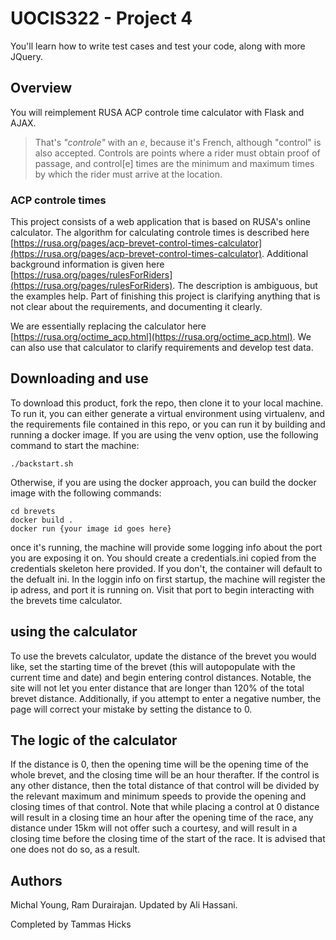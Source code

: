 # UOCIS322 - Project 4 #
You'll learn how to write test cases and test your code, along with more JQuery.

## Overview

You will reimplement RUSA ACP controle time calculator with Flask and AJAX.
> That's *"controle"* with an *e*, because it's French, although "control" is also accepted. Controls are points where a rider must obtain proof of passage, and control[e] times are the minimum and maximum times by which the rider must arrive at the location.

### ACP controle times

This project consists of a web application that is based on RUSA's online calculator. The algorithm for calculating controle times is described here [https://rusa.org/pages/acp-brevet-control-times-calculator](https://rusa.org/pages/acp-brevet-control-times-calculator). Additional background information is given here [https://rusa.org/pages/rulesForRiders](https://rusa.org/pages/rulesForRiders). The description is ambiguous, but the examples help. Part of finishing this project is clarifying anything that is not clear about the requirements, and documenting it clearly. 

We are essentially replacing the calculator here [https://rusa.org/octime_acp.html](https://rusa.org/octime_acp.html). We can also use that calculator to clarify requirements and develop test data. 

## Downloading and use

To download this product, fork the repo, then clone it to your local machine. To run it, you can either generate a virtual environment using virtualenv, and the requirements file contained in this repo, or you can run it by building and running a docker image. If you are using the venv option, use the following command to start the machine:

```
./backstart.sh
```

Otherwise, if you are using the docker approach, you can build the docker image with the following commands:

```
cd brevets
docker build .
docker run {your image id goes here}
```

once it's running, the machine will provide some logging info about the port you are exposing it on. You should create a credentials.ini copied from the credentials skeleton here provided. If you don't, the container will default to the defualt ini. In the loggin info on first startup, the machine will register the ip adress, and port it is running on. Visit that port to begin interacting with the brevets time calculator.

## using the calculator

To use the brevets calculator, update the distance of the brevet you would like, set the starting time of the brevet (this will autopopulate with the current time and date) and begin entering control distances. Notable, the site will not let you enter distance that are longer than 120% of the total brevet distance. Additionally, if you attempt to enter a negative number, the page will correct your mistake by setting the distance to 0.

## The logic of the calculator

If the distance is 0, then the opening time will be the opening time of the whole brevet, and the closing time will be an hour therafter. If the control is any other distance, then the total distance of that control will be divided by the relevant maximum and minimum speeds to provide the opening and closing times of that control. Note that while placing a control at 0 distance will result in a closing time an hour after the opening time of the race, any distance under 15km will not offer such a courtesy, and will result in a closing time before the closing time of the start of the race. It is advised that one does not do so, as a result.

## Authors

Michal Young, Ram Durairajan. Updated by Ali Hassani.

Completed by Tammas Hicks
